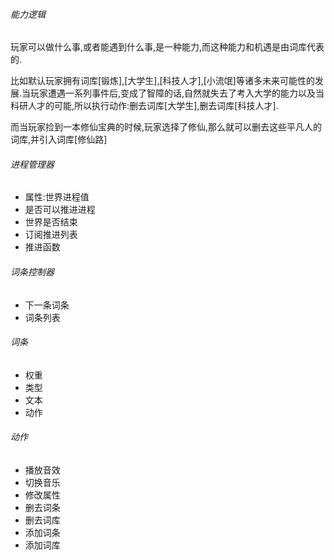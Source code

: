 ###### 能力逻辑

玩家可以做什么事,或者能遇到什么事,是一种能力,而这种能力和机遇是由词库代表的.

比如默认玩家拥有词库[锻炼],[大学生],[科技人才],[小流氓]等诸多未来可能性的发展.当玩家遭遇一系列事件后,变成了智障的话,自然就失去了考入大学的能力以及当科研人才的可能,所以执行动作:删去词库[大学生],删去词库[科技人才].

而当玩家捡到一本修仙宝典的时候,玩家选择了修仙,那么就可以删去这些平凡人的词库,并引入词库[修仙路]

###### 进程管理器

* 属性:世界进程值
* 是否可以推进进程
* 世界是否结束
* 订阅推进列表
* 推进函数

###### 词条控制器

* 下一条词条
* 词条列表

###### 词条

* 权重
* 类型
* 文本
* 动作

###### 动作

* 播放音效
* 切换音乐
* 修改属性
* 删去词条
* 删去词库
* 添加词条
* 添加词库

